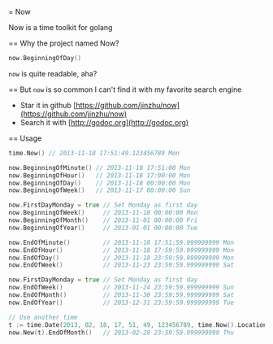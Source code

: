 = Now

Now is a time toolkit for golang

== Why the project named Now?

```go
now.BeginningOfDay()
```
`now` is quite readable, aha?

== But `now` is so common I can't find it with my favorite search engine

* Star it in github [https://github.com/jinzhu/now](https://github.com/jinzhu/now)
* Search it with [http://godoc.org](http://godoc.org)

== Usage

```go
time.Now() // 2013-11-18 17:51:49.123456789 Mon

now.BeginningOfMinute() // 2013-11-18 17:51:00 Mon
now.BeginningOfHour()   // 2013-11-18 17:00:00 Mon
now.BeginningOfDay()    // 2013-11-18 00:00:00 Mon
now.BeginningOfWeek()   // 2013-11-17 00:00:00 Sun

now.FirstDayMonday = true // Set Monday as first day
now.BeginningOfWeek()     // 2013-11-18 00:00:00 Mon
now.BeginningOfMonth()    // 2013-11-01 00:00:00 Fri
now.BeginningOfYear()     // 2013-01-01 00:00:00 Tue

now.EndOfMinute()         // 2013-11-18 17:51:59.999999999 Mon
now.EndOfHour()           // 2013-11-18 17:59:59.999999999 Mon
now.EndOfDay()            // 2013-11-18 23:59:59.999999999 Mon
now.EndOfWeek()           // 2013-11-23 23:59:59.999999999 Sat

now.FirstDayMonday = true // Set Monday as first day
now.EndOfWeek()           // 2013-11-24 23:59:59.999999999 Sun
now.EndOfMonth()          // 2013-11-30 23:59:59.999999999 Sat
now.EndOfYear()           // 2013-12-31 23:59:59.999999999 Tue

// Use another time
t := time.Date(2013, 02, 18, 17, 51, 49, 123456789, time.Now().Location())
now.New(t).EndOfMonth()   // 2013-02-28 23:59:59.999999999 Thu
```

